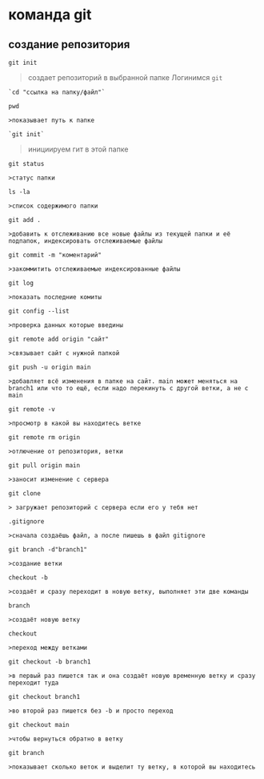 # команда git
## создание репозитория 
`git init`
>создает репозиторий в выбранной папке
>Логинимся 
`git` 
```
`cd "ссылка на папку/файл"`
```
`pwd`
```
>показывает путь к папке

`git init`
```
>инициируем гит в этой папке

`git status`
```
>статус папки
```
`ls -la`
```
>cписок содержимого папки
```
`git add .`
```
>добавить к отслеживанию все новые файлы из текущей папки и её подпапок, индексировать отслеживаемые файлы
```
`git commit -m "коментарий"`
```
>закоммитить отслеживаемые индексированные файлы 
```
`git log`
```
>показать последние комиты
```
`git config --list`
```
>проверка данных которые введины 
```
`git remote add origin "сайт"` 
```
>связывает сайт с нужной папкой
```
`git push -u origin main`
```
>добавляет всё изменения в папке на сайт. main может меняться на branch1 или что то ещё, если надо перекинуть с другой ветки, а не с main
```
`git remote -v`
```
>просмотр в какой вы находитесь ветке
```
`git remote rm origin`
```
>отлючение от репозитория, ветки
```
`git pull origin main`
```
>заносит изменение с сервера
```
`git clone`
```
> загружает репозиторий с сервера если его у тебя нет
```
`.gitignore` 
```
>сначала создаёшь файл, а после пишешь в файл gitignore
```
`git branch -d"branch1"`
```
>создание ветки
```
`checkout -b`
```
>создаёт и сразу переходит в новую ветку, выполняет эти две команды
```
`branch`
```
>создаёт новую ветку
```
`checkout`
```
>переход между ветками
```
`git checkout -b branch1`
```
>в первый раз пишется так и она создаёт новую временную ветку и сразу переходит туда
```
`git checkout branch1`
```
>во второй раз пишется без -b и просто переход
```
`git checkout main`
```
>чтобы вернуться обратно в ветку
```
`git branch`
```
>показывает сколько веток и выделит ту ветку, в которой вы находитесь

